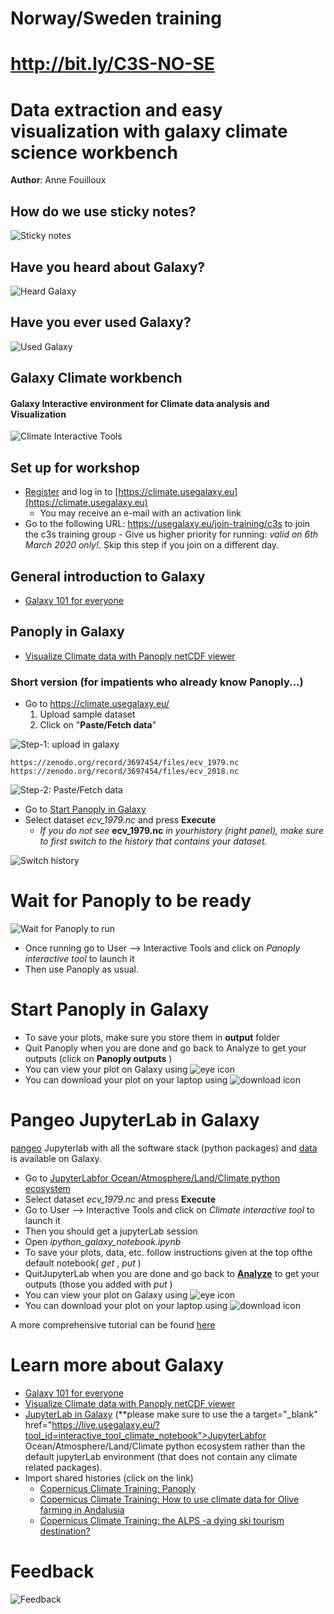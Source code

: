 # Norway/Sweden training

# http://bit.ly/C3S-NO-SE

# Data extraction and easy visualization with galaxy climate science workbench

**Author**: Anne Fouilloux

## How do we use sticky notes?

![Sticky notes](img/sticky-notes.png)


## Have you heard about Galaxy?

![Heard Galaxy](img/heard_Galaxy.png)


## Have you ever used Galaxy?

![Used Galaxy](img/used_galaxy.png)

## Galaxy Climate workbench

#### Galaxy Interactive environment for Climate data analysis and Visualization

![Climate Interactive Tools](img/livegalaxy.png)


## Set up for workshop

- [Register](https://climate.usegalaxy.eu/login) and log in to [https://climate.usegalaxy.eu](https://climate.usegalaxy.eu)
    - You may receive an e-mail with an activation link
- Go to the following URL:
    https://usegalaxy.eu/join-training/c3s to join the c3s training group
       -  Give us higher priority for running: *valid on 6th March 2020 only!*. Skip this step if you join on a different day.

## General introduction to Galaxy

- <a target="_blank" href="https://training.galaxyproject.org/training-material/topics/introduction/tutorials/galaxy-intro-101-everyone/tutorial.html">Galaxy 101 for everyone</a>

## Panoply in Galaxy

- <a target="_blank" href="https://training.galaxyproject.org/training-material/topics/climate/tutorials/panoply/tutorial.html">Visualize Climate data with Panoply netCDF viewer</a>

### Short version (for impatients who already know Panoply...)

- Go to <a target="_blank" href="https://climate.usegalaxy.eu/">https://climate.usegalaxy.eu/</a>
    1. Upload sample dataset
    2. Click on "**Paste/Fetch data**"


![Step-1: upload in galaxy](img/download_galaxy.png)


```
https://zenodo.org/record/3697454/files/ecv_1979.nc
https://zenodo.org/record/3697454/files/ecv_2018.nc
```

![Step-2: Paste/Fetch data](img/paste_galaxy.png)

- Go to <a target="_blank" href="https://live.usegalaxy.eu/?tool_id=interactive_tool_panoply">Start Panoply in Galaxy</a>
- Select dataset *ecv_1979.nc* and press **Execute**
    - _If you do not see_ **ecv_1979.nc** _in yourhistory (right panel),_
       _make sure to first switch to the history that contains your dataset._

![Switch history](img/switch_history.png)

# Wait for Panoply to be ready
 
![Wait for Panoply to run](img/wait_run_galaxy.png)

- Once running go to User --> Interactive Tools and click on *Panoply interactive tool* to launch it
- Then use Panoply as usual.


# Start Panoply in Galaxy

- To save your plots, make sure you store them in
    **output** folder
- Quit Panoply when you are done and go back to
    Analyze to get your outputs (click on **Panoply outputs** )
- You can view your plot on Galaxy using ![eye icon](img/eye_galaxy.png)
- You can download your plot on your laptop using ![download icon](img/save_icon_galaxy.png)

# Pangeo JupyterLab in Galaxy

[pangeo](http://pangeo.io/) Jupyterlab with all the software stack (python packages) and [data](https://catalog.pangeo.io/) is available on Galaxy.

- Go to <a target="_blank" href="https://live.usegalaxy.eu/?tool_id=interactive_tool_climate_notebook">JupyterLabfor Ocean/Atmosphere/Land/Climate python ecosystem</a>
- Select dataset *ecv_1979.nc* and press **Execute**
- Go to User --> Interactive Tools and click on _Climate interactive tool_ to launch it
- Then you should get a jupyterLab session
- Open *ipython_galaxy_notebook.ipynb*
- To save your plots, data, etc. follow instructions given at the top ofthe default
    notebook( _get_ , _put_ )
- QuitJupyterLab when you are done and go back to **[Analyze](https://live.usegalaxy.eu/)** to get your outputs
    (those you added with _put_ )
- You can view your plot on Galaxy using ![eye icon](img/eye_galaxy.png)
- You can download your plot on your laptop using ![download icon](img/save_icon_galaxy.png)

A more comprehensive tutorial can be found [here](https://training.galaxyproject.org/training-material/topics/galaxy-ui/tutorials/jupyterlab/tutorial.html)

# Learn more about Galaxy

- [Galaxy 101 for everyone](https://training.galaxyproject.org/training-material/topics/introduction/tutorials/galaxy-intro-101-everyone/tutorial.html)
- [Visualize Climate data with Panoply netCDF viewer](https://training.galaxyproject.org/training-material/topics/climate/tutorials/panoply/tutorial.html)
- [JupyterLab in Galaxy](https://training.galaxyproject.org/training-material/topics/galaxy-ui/tutorials/jupyterlab/tutorial.html) (**please make sure to use the a target="_blank" href="https://live.usegalaxy.eu/?tool_id=interactive_tool_climate_notebook">JupyterLabfor Ocean/Atmosphere/Land/Climate python ecosystem</a> rather than the default jupyterLab environment (that does not contain any climate related packages).
- Import shared histories (click on the link)
    - <a target="_blank" href="https://climate.usegalaxy.eu/u/annefou/h/copernicus-climate-training-panoply">Copernicus Climate Training: Panoply</a>
    - <a target="_blank" href="https://climate.usegalaxy.eu/u/annefou/h/copernicus-climate-training-how-to-use-climate-data-for-olive-farming-in-andalusia">Copernicus Climate Training: How to use climate data for Olive farming in Andalusia</a>
    - <a target="_blank" href="https://climate.usegalaxy.eu/u/annefou/h/copernicus-climate-training">Copernicus Climate Training: the ALPS -a dying ski tourism destination?</a>

# Feedback

![Feedback](img/feedback_galaxy.png)



